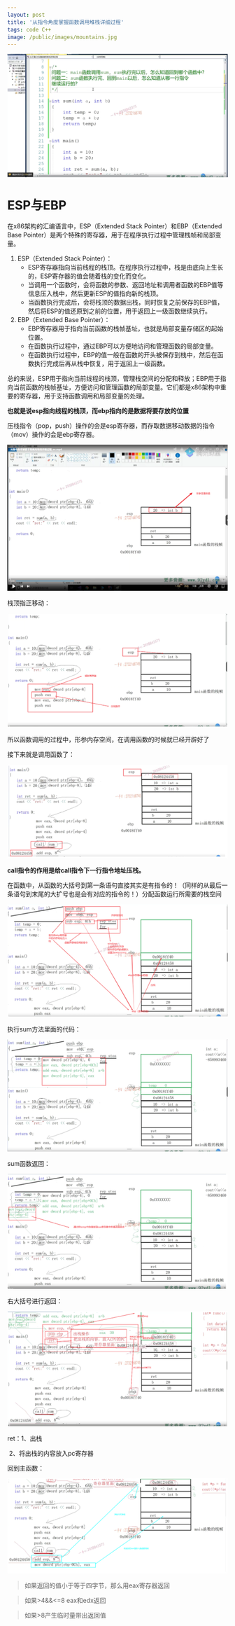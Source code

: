 ```yaml
---
layout: post
title: '从指令角度掌握函数调用堆栈详细过程'
tags: code C++
image: /public/images/mountains.jpg
---
```


![image-20230816221801316](../public/images/C++/2023-11-24_2/image-20230816221801316.png)

# ESP与EBP

在x86架构的汇编语言中，ESP（Extended Stack Pointer）和EBP（Extended Base Pointer）是两个特殊的寄存器，用于在程序执行过程中管理栈帧和局部变量。

1. ESP（Extended Stack Pointer）：
   - ESP寄存器指向当前线程的栈顶。在程序执行过程中，栈是由底向上生长的，ESP寄存器的值会随着栈的变化而变化。
   - 当调用一个函数时，会将函数的参数、返回地址和调用者函数的EBP值等信息压入栈中，然后更新ESP的值指向新的栈顶。
   - 当函数执行完成后，会将栈顶的数据出栈，同时恢复之前保存的EBP值，然后将ESP的值还原到之前的位置，用于返回上一级函数继续执行。
2. EBP（Extended Base Pointer）：
   - EBP寄存器用于指向当前函数的栈帧基址，也就是局部变量存储区的起始位置。
   - 在函数执行过程中，通过EBP可以方便地访问和管理函数的局部变量。
   - 在函数执行过程中，EBP的值一般在函数的开头被保存到栈中，然后在函数执行完成后再从栈中恢复，用于返回上一级函数。

总的来说，ESP用于指向当前线程的栈顶，管理栈空间的分配和释放；EBP用于指向当前函数的栈帧基址，方便访问和管理函数的局部变量。它们都是x86架构中重要的寄存器，用于支持函数调用和局部变量的处理。

**也就是说esp指向线程的栈顶，而ebp指向的是数据将要存放的位置**

压栈指令（pop，push）操作的会是esp寄存器，而存取数据移动数据的指令（mov）操作的会是ebp寄存器。



![image-20230816221819437](../public/images/C++/2023-11-24_2/image-20230816221819437.png)

栈顶指正移动：

![image-20230816221833331](../public/images/C++/2023-11-24_2/image-20230816221833331.png)

所以函数调用的过程中，形参内存空间，在调用函数的时候就已经开辟好了

接下来就是调用函数了：

![image-20230816221849944](../public/images/C++/2023-11-24_2/image-20230816221849944.png)

**call指令的作用是给call指令下一行指令地址压栈。**

在函数中，从函数的大括号到第一条语句直接其实是有指令的！（同样的从最后一条语句到末尾的大扩号也是会有对应的指令的！）分配函数运行所需要的栈空间

![image-20230816221901806](../public/images/C++/2023-11-24_2/image-20230816221901806.png)

执行sum方法里面的代码：

![image-20230816221915340](../public/images/C++/2023-11-24_2/image-20230816221915340.png)

sum函数返回：

![image-20230816221930499](../public/images/C++/2023-11-24_2/image-20230816221930499.png)

右大括号进行返回：

![image-20230816221951668](../public/images/C++/2023-11-24_2/image-20230816221951668.png)

ret：1、出栈

​		2、将出栈的内容放入pc寄存器

回到主函数：

![image-20230816222005701](../public/images/C++/2023-11-24_2/image-20230816222005701.png)

> 如果返回的值小于等于四字节，那么用eax寄存器返回

> 如果>4&&<=8 eax和edx返回

> 如果>8产生临时量带出返回值